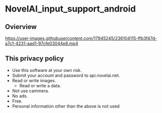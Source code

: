 
# NovelAI_input_support_android

## Ovierview

https://user-images.githubusercontent.com/17945245/236104115-ffb3f47d-a7c1-4231-aad1-97cfe03044e8.mp4

## This privacy policy
  - Use this software at your own risk.
  - Submit your account and password to api.novelai.net.
  - Read or write images.
    - Read or write a data.
  - Not use cammera.
  - No ads.
  - Free.
  - Personal information other than the above is not used



